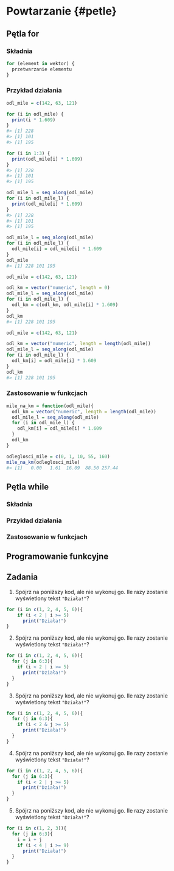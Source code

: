 
# Powtarzanie {#petle}

<!-- intro -->

## Pętla for

### Składnia

<!-- https://rpubs.com/daspringate/vectorisation -->


```r
for (element in wektor) {
  przetwarzanie elementu
}
```

### Przykład działania

<!-- mila lądowa = 1,609 km -->


```r
odl_mile = c(142, 63, 121)
```


```r
for (i in odl_mile) {
  print(i * 1.609)
}
#> [1] 228
#> [1] 101
#> [1] 195
```

<!-- i block -->


```r
for (i in 1:3) {
  print(odl_mile[i] * 1.609)
}
#> [1] 228
#> [1] 101
#> [1] 195
```


```r
odl_mile_l = seq_along(odl_mile)
for (i in odl_mile_l) {
  print(odl_mile[i] * 1.609)
}
#> [1] 228
#> [1] 101
#> [1] 195
```


```r
odl_mile_l = seq_along(odl_mile)
for (i in odl_mile_l) {
  odl_mile[i] = odl_mile[i] * 1.609
}
odl_mile
#> [1] 228 101 195
```


```r
odl_mile = c(142, 63, 121)
```


```r
odl_km = vector("numeric", length = 0)
odl_mile_l = seq_along(odl_mile)
for (i in odl_mile_l) {
  odl_km = c(odl_km, odl_mile[i] * 1.609)
}
odl_km
#> [1] 228 101 195
```


```r
odl_mile = c(142, 63, 121)
```


```r
odl_km = vector("numeric", length = length(odl_mile))
odl_mile_l = seq_along(odl_mile)
for (i in odl_mile_l) {
  odl_km[i] = odl_mile[i] * 1.609
}
odl_km
#> [1] 228 101 195
```

### Zastosowanie w funkcjach


```r
mile_na_km = function(odl_mile){
  odl_km = vector("numeric", length = length(odl_mile))
  odl_mile_l = seq_along(odl_mile)
  for (i in odl_mile_l) {
    odl_km[i] = odl_mile[i] * 1.609
  }
  odl_km
}
```


```r
odleglosci_mile = c(0, 1, 10, 55, 160)
mile_na_km(odleglosci_mile)
#> [1]   0.00   1.61  16.09  88.50 257.44
```

## Pętla while

### Składnia

### Przykład działania

### Zastosowanie w funkcjach

<!-- https://rstudio-education.github.io/hopr/loops.html#while-loops -->

<!-- `next`, `break` -
https://adv-r.hadley.nz/control-flow.html#loops -->
<!-- `while`, `repeat` -->
<!--     pętla for stosowana w sytuacji, gdy ilość wykonań kodu jest znana przed rozpoczęciem działania pętli -->
<!--     pętla while stosowana gdy ilość wykonań nie jest znana przed zakończeniem działania pętli -->

## Programowanie funkcyjne

<!-- wektoryzacja-->
<!-- http://www.noamross.net/blog/2014/4/16/vectorization-in-r--why.html -->
<!-- http://alyssafrazee.com/2014/01/29/vectorization.html -->
<!-- *apply -->

## Zadania

<!-- peer instruction - https://journals.plos.org/ploscompbiol/article/file?id=10.1371/journal.pcbi.1006023&type=printable -->

1) Spójrz na poniższy kod, ale nie wykonuj go.
Ile razy zostanie wyświetlony tekst `"Działa!"`?


```r
for (i in c(1, 2, 4, 5, 6)){
    if (i < 2 | i >= 5)
      print("Działa!")
}
```

2) Spójrz na poniższy kod, ale nie wykonuj go.
Ile razy zostanie wyświetlony tekst `"Działa!"`?


```r
for (i in c(1, 2, 4, 5, 6)){
  for (j in 6:3){
    if (i < 2 | i >= 5)
      print("Działa!")
  }
}
```

3) Spójrz na poniższy kod, ale nie wykonuj go.
Ile razy zostanie wyświetlony tekst `"Działa!"`?


```r
for (i in c(1, 2, 4, 5, 6)){
  for (j in 6:3){
    if (i < 2 & j >= 5)
      print("Działa!")
  }
}
```

4) Spójrz na poniższy kod, ale nie wykonuj go.
Ile razy zostanie wyświetlony tekst `"Działa!"`?


```r
for (i in c(1, 2, 4, 5, 6)){
  for (j in 6:3){
    if (i < 2 | j >= 5)
      print("Działa!")
  }
}
```

5) Spójrz na poniższy kod, ale nie wykonuj go.
Ile razy zostanie wyświetlony tekst `"Działa!"`?


```r
for (i in c(1, 2, 3)){
  for (j in 6:3){
    i = i + j
    if (i < 4 | i >= 9)
      print("Działa!")
  }
}
```
